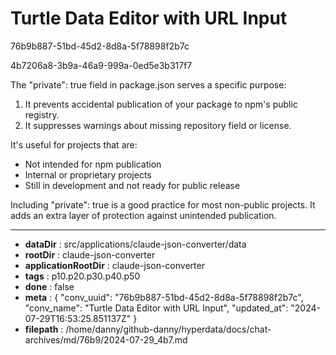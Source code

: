# Turtle Data Editor with URL Input

76b9b887-51bd-45d2-8d8a-5f78898f2b7c

4b7206a8-3b9a-46a9-999a-0ed5e3b317f7

 The "private": true field in package.json serves a specific purpose:

1. It prevents accidental publication of your package to npm's public registry.
2. It suppresses warnings about missing repository field or license.

It's useful for projects that are:
- Not intended for npm publication
- Internal or proprietary projects
- Still in development and not ready for public release

Including "private": true is a good practice for most non-public projects. It adds an extra layer of protection against unintended publication.

---

* **dataDir** : src/applications/claude-json-converter/data
* **rootDir** : claude-json-converter
* **applicationRootDir** : claude-json-converter
* **tags** : p10.p20.p30.p40.p50
* **done** : false
* **meta** : {
  "conv_uuid": "76b9b887-51bd-45d2-8d8a-5f78898f2b7c",
  "conv_name": "Turtle Data Editor with URL Input",
  "updated_at": "2024-07-29T16:53:25.851137Z"
}
* **filepath** : /home/danny/github-danny/hyperdata/docs/chat-archives/md/76b9/2024-07-29_4b7.md